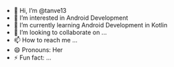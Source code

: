 - 👋 Hi, I’m @tanve13
- 👀 I’m interested in Android Development
- 🌱 I’m currently learning Android Development in Kotlin
- 💞️ I’m looking to collaborate on ...
- 📫 How to reach me ...
- 😄 Pronouns: Her
- ⚡ Fun fact: ...

<!---
tanve13/tanve13 is a ✨ special ✨ repository because its `README.md` (this file) appears on your GitHub profile.
You can click the Preview link to take a look at your changes.
--->
